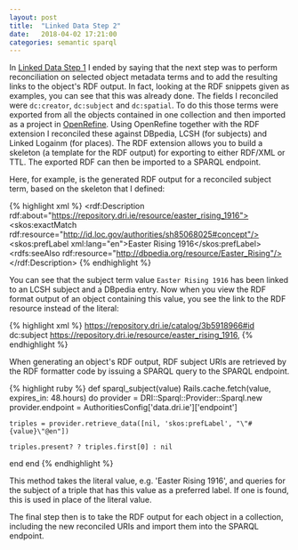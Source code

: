 ```yaml
---
layout: post
title:  "Linked Data Step 2"
date:   2018-04-02 17:21:00
categories: semantic sparql
---
```


In [Linked Data Step 1](/semantic/sparql/2017/06/09/lod-phase1/) I ended by saying that the next step
was to perform reconciliation on selected object metadata terms and to add the resulting links to the object's RDF output.
In fact, looking at the RDF snippets given as examples, you can see that this was already done. The fields I reconciled
were ```dc:creator```, ```dc:subject``` and ```dc:spatial```. To do this those terms were exported from all the objects
contained in one collection and then imported as a project in [OpenRefine][openrefine]. Using OpenRefine together
with the RDF extension I reconciled these against DBpedia, LCSH (for subjects) and Linked Logainm (for places). The 
RDF extension allows you to build a skeleton (a template for the RDF output) for exporting to either RDF/XML or TTL. The exported RDF
can then be imported to a SPARQL endpoint.

Here, for example, is the generated RDF output for a reconciled subject term, based on the skeleton that I defined:

{% highlight xml %}
<rdf:Description rdf:about="https://repository.dri.ie/resource/easter_rising_1916">
        <skos:exactMatch rdf:resource="http://id.loc.gov/authorities/sh85068025#concept"/>
        <skos:prefLabel xml:lang="en">Easter Rising 1916</skos:prefLabel>
        <rdfs:seeAlso rdf:resource="http://dbpedia.org/resource/Easter_Rising"/>
</rdf:Description>
{% endhighlight %}

You can see that the subject term value ```Easter Rising 1916``` has been linked to an LCSH subject and a
DBpedia entry. Now when you view the RDF format output of an object containing this value, you see the link
to the RDF resource instead of the literal:

{% highlight xml %}
<https://repository.dri.ie/catalog/3b5918966#id>
dc:subject 
     <https://repository.dri.ie/resource/easter_rising_1916>,
{% endhighlight %}

When generating an object's RDF output, RDF subject URIs are retrieved by the RDF formatter code by issuing
a SPARQL query to the SPARQL endpoint.

{% highlight ruby %}
def sparql_subject(value)
  Rails.cache.fetch(value, expires_in: 48.hours) do
    provider = DRI::Sparql::Provider::Sparql.new
    provider.endpoint = AuthoritiesConfig['data.dri.ie']['endpoint']

    triples = provider.retrieve_data([nil, 'skos:prefLabel', "\"#{value}\"@en"])

    triples.present? ? triples.first[0] : nil
  end
end
{% endhighlight %}

This method takes the literal value, e.g. 'Easter Rising 1916', and queries for the subject of a triple
that has this value as a preferred label. If one is found, this is used in place of the literal value.

The final step then is to take the RDF output for each object in a collection, including the new reconciled URIs and import them into the
SPARQL endpoint.

[res-project]:         https://bbcarchdev.github.io/res/
[openrefine]:          http://openrefine.org/

